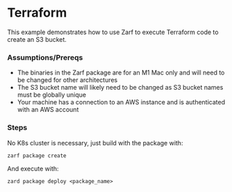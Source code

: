 # Terraform
This example demonstrates how to use Zarf to execute Terraform code to create an S3 bucket.

### Assumptions/Prereqs
- The binaries in the Zarf package are for an M1 Mac only and will need to be changed for other architectures
- The S3 bucket name will likely need to be changed as S3 bucket names must be globally unique
- Your machine has a connection to an AWS instance and is authenticated with an AWS account

### Steps

No K8s cluster is necessary, just build with the package with:

`zarf package create`

And execute with:

`zard package deploy <package_name>`
